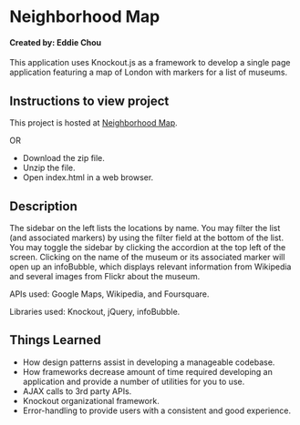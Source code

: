 # Neighborhood Map
#### Created by: Eddie Chou

This application uses Knockout.js as a framework to develop a single page application featuring a map of London with markers for a list of museums.

## Instructions to view project

This project is hosted at [Neighborhood Map](http://eddiechou.github.io/neighborhood-map/).

OR

- Download the zip file.
- Unzip the file.
- Open index.html in a web browser.

## Description
The sidebar on the left lists the locations by name. You may filter the list (and associated markers) by using the filter field at the bottom of the list. You may toggle the sidebar by clicking the accordion at the top left of the screen. Clicking on the name of the museum or its associated marker will open up an infoBubble, which displays relevant information from Wikipedia and several images from Flickr about the museum.

APIs used: Google Maps, Wikipedia, and Foursquare.

Libraries used: Knockout, jQuery, infoBubble.

## Things Learned
- How design patterns assist in developing a manageable codebase.
- How frameworks decrease amount of time required developing an application and provide a number of utilities for you to use.
- AJAX calls to 3rd party APIs.
- Knockout organizational framework.
- Error-handling to provide users with a consistent and good experience.